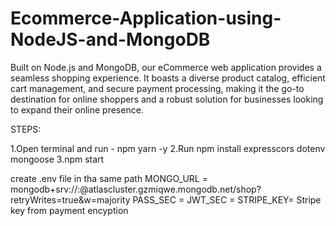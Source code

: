 # Ecommerce-Application-using-NodeJS-and-MongoDB
Built on Node.js and MongoDB, our eCommerce web application provides a seamless shopping experience. It boasts a diverse product catalog, efficient cart management, and secure payment processing, making it the go-to destination for online shoppers and a robust solution for businesses looking to expand their online presence.

STEPS:

1.Open terminal and run - npm yarn -y
2.Run npm install expresscors dotenv mongoose
3.npm start

create .env file in tha same path
MONGO_URL = mongodb+srv://<username>:<password>@atlascluster.gzmiqwe.mongodb.net/shop?retryWrites=true&w=majority
PASS_SEC = <password>
JWT_SEC = <password>
STRIPE_KEY= Stripe key from payment encyption
